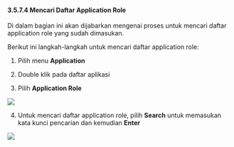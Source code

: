 #### **3.5.7.4 Mencari Daftar Application Role**

Di dalam bagian ini akan dijabarkan mengenai proses untuk mencari daftar application role yang sudah dimasukan.

Berikut ini langkah-langkah untuk mencari daftar application role:

1. Pilih menu **Application**

2. Double klik pada daftar aplikasi

3. Pilih **Application Role**

![](media/d967f36ef68e0cfa24a1ca626dd82f42.png)

4. Untuk mencari daftar application role, pilih **Search** untuk memasukan kata kunci pencarian dan kemudian **Enter**

![](media/b4faea6f1af8e7ff1afa9313e74f67e5.jpg)